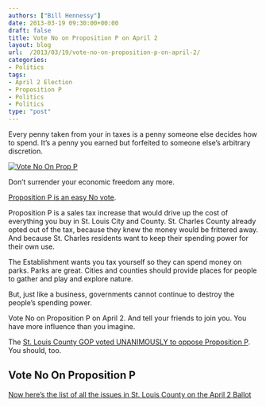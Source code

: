 ```yaml
---
authors: ["Bill Hennessy"]
date: 2013-03-19 09:30:00+00:00
draft: false
title: Vote No on Proposition P on April 2
layout: blog
url:  /2013/03/19/vote-no-on-proposition-p-on-april-2/
categories:
- Politics
tags:
- April 2 Election
- Proposition P
- Politics
- Politics
type: "post"
---
```


Every penny taken from your in taxes is a penny someone else decides how to spend. It’s a penny you earned but forfeited to someone else’s arbitrary discretion.

[![Vote No On Prop P](https://hennessysview.com/wp-content/uploads/2013/03/Vote-No-On-Prop-P_thumb.jpg)
](https://hennessysview.com/wp-content/uploads/2013/03/Vote-No-On-Prop-P.jpg)

Don’t surrender your economic freedom any more. 

[Proposition P is an easy No vote](https://www.stlouisco.com/portals/8/docs/document%20library/elections/eresults/el130402/130402fio.pdf). 

Proposition P is a sales tax increase that would drive up the cost of everything you buy in St. Louis City and County. St. Charles County already opted out of the tax, because they knew the money would be frittered away. And because St. Charles residents want to keep their spending power for their own use.

The Establishment wants you tax yourself so they can spend money on parks. Parks are great. Cities and counties should provide places for people to gather and play and explore nature.

But, just like a business, governments cannot continue to destroy the people’s spending power.

Vote No on Proposition P on April 2. And tell your friends to join you. You have more influence than you imagine. 

The [St. Louis County GOP voted UNANIMOUSLY to oppose Proposition P](https://stlcgop.wordpress.com/). You should, too. 

## Vote No On Proposition P

[Now here’s the list of all the issues in St. Louis County on the April 2 Ballot](https://www.stlouisco.com/portals/8/docs/document%20library/elections/eresults/el130402/130402fio.pdf)
